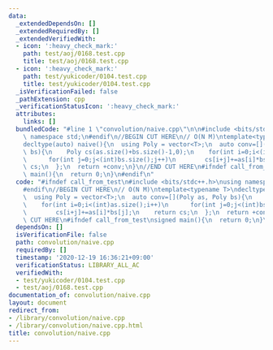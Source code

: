```yaml
---
data:
  _extendedDependsOn: []
  _extendedRequiredBy: []
  _extendedVerifiedWith:
  - icon: ':heavy_check_mark:'
    path: test/aoj/0168.test.cpp
    title: test/aoj/0168.test.cpp
  - icon: ':heavy_check_mark:'
    path: test/yukicoder/0104.test.cpp
    title: test/yukicoder/0104.test.cpp
  _isVerificationFailed: false
  _pathExtension: cpp
  _verificationStatusIcon: ':heavy_check_mark:'
  attributes:
    links: []
  bundledCode: "#line 1 \"convolution/naive.cpp\"\n\n#include <bits/stdc++.h>\nusing\
    \ namespace std;\n#endif\n//BEGIN CUT HERE\n// O(N M)\ntemplate<typename T>\n\
    decltype(auto) naive(){\n  using Poly = vector<T>;\n  auto conv=[](Poly as, Poly\
    \ bs){\n    Poly cs(as.size()+bs.size()-1,0);\n    for(int i=0;i<(int)as.size();i++)\n\
    \      for(int j=0;j<(int)bs.size();j++)\n        cs[i+j]+=as[i]*bs[j];\n    return\
    \ cs;\n  };\n  return +conv;\n}\n//END CUT HERE\n#ifndef call_from_test\nsigned\
    \ main(){\n  return 0;\n}\n#endif\n"
  code: "#ifndef call_from_test\n#include <bits/stdc++.h>\nusing namespace std;\n\
    #endif\n//BEGIN CUT HERE\n// O(N M)\ntemplate<typename T>\ndecltype(auto) naive(){\n\
    \  using Poly = vector<T>;\n  auto conv=[](Poly as, Poly bs){\n    Poly cs(as.size()+bs.size()-1,0);\n\
    \    for(int i=0;i<(int)as.size();i++)\n      for(int j=0;j<(int)bs.size();j++)\n\
    \        cs[i+j]+=as[i]*bs[j];\n    return cs;\n  };\n  return +conv;\n}\n//END\
    \ CUT HERE\n#ifndef call_from_test\nsigned main(){\n  return 0;\n}\n#endif\n"
  dependsOn: []
  isVerificationFile: false
  path: convolution/naive.cpp
  requiredBy: []
  timestamp: '2020-12-19 16:36:21+09:00'
  verificationStatus: LIBRARY_ALL_AC
  verifiedWith:
  - test/yukicoder/0104.test.cpp
  - test/aoj/0168.test.cpp
documentation_of: convolution/naive.cpp
layout: document
redirect_from:
- /library/convolution/naive.cpp
- /library/convolution/naive.cpp.html
title: convolution/naive.cpp
---
```

